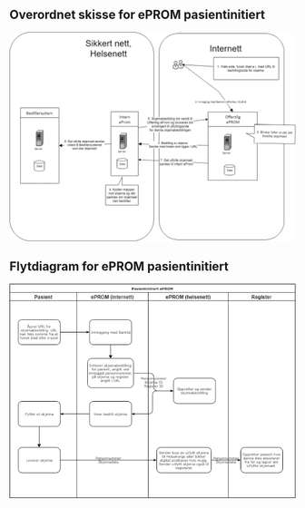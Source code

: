 ## Overordnet skisse for ePROM pasientinitiert

![eprom](img/Pasientinitiert%20ePROM%20skisse.png)

## Flytdiagram for ePROM pasientinitiert

![eprom](img/Pasientinitiert%20ePROM%20flyt.png)
